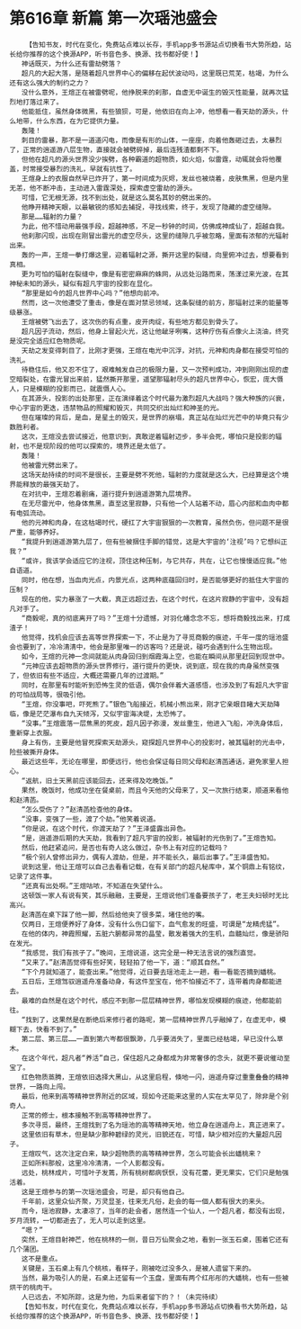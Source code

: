 # 第616章 新篇 第一次瑶池盛会
        【告知书友，时代在变化，免费站点难以长存，手机app多书源站点切换看书大势所趋，站长给你推荐的这个换源APP，听书音色多、换源、找书都好使！】
       神话既灭，为什么还有雷劫劈落？
       超凡的大起大落，是随着超凡世界中心的偏移在起伏波动吗，这里既已荒芜，枯竭，为什么还有这么强大的制约之力？
       没什么意外，王煊正在被雷劈呢，他挣脱来的刹那，自虚无中诞生的毁灭性能量，就再次猛烈地打落过来了。
       他能抵住，虽然身体微黑，有些狼狈，可是，他依旧在向上冲，他想看一看天劫的源头，什么地带，什么东西，在为它提供力量。
       轰隆！
       刺目的雷暴，那不是一道道闪电，而像是有形的山体，一座座，向着他轰砸过去，太暴烈了，正常的逍遥游八层生物，直接就会被劈碎掉，最后连残渣都剩不下。
       但他在超凡的源头世界没少挨劈，各种霸道的超物质，如火焰，似雷霆，动辄就会将他覆盖，时常接受暴烈的洗礼，早就有抗性了。
       王煊身上的衣服自然早已炸开了，第一时间成为灰烬，发丝也被烧着，皮肤焦黑，但是内里无恙，他不断冲击，主动进入雷霆深处，探索虚空雷劫的源头。
       可惜，它无根无源，找不到出处，就是这么莫名其妙的劈出来的。
       他睁开精神天眼，以最敏锐的感知去捕捉，寻找线索，终于，发现了隐藏的虚空缝隙。
       那是……辐射的力量？
       为此，他不惜动用最强手段，超越神感，不足一秒钟的时间，仿佛成神成仙了，超越自我。
       他刹那闪现，出现在刚冒出雷光的虚空尽头，这里的缝隙几乎被忽略，里面有浓郁的光辐射出来。
       轰的一声，王煊一拳打爆这里，迎着辐射之源，撕开这里的裂缝，向里俯冲过去，想要看到真相。
       更为可怕的辐射在裂缝中，像是有密密麻麻的蛛网，从远处沿路而来，荡漾过来光波，在其神秘未知的源头，疑似有超凡宇宙的投影在显化。
       “那里是如今的超凡世界中心吗？”他想向前冲。
       然而，这一次他遭受了重击，像是在面对禁忌领域，这条裂缝的前方，那辐射过来的能量等级暴涨。
       王煊被劈飞出去了，这次伤的有点重，皮开肉绽，有些地方都见到骨头了。
       超凡因子流动，然后，他身上冒起火光，这让他龇牙咧嘴，这种疗伤有点像火上浇油，终究是没完全适应红色物质呢。
       天劫之发变得刺目了，比刚才更强，王煊在电光中沉浮，对抗，元神和肉身都在接受可怕的洗礼。
       待稳住后，他又忍不住了，艰难触发自己的极限力量，又一次预判成功，冲到刚刚出现的虚空暗裂处，在雷光冒出来前，猛然撕开那里，遥望那辐射尽头的超凡世界中心，恢宏，庞大慑人，只是模糊的投影而已，就震慑人心。
       在其源头，投影的出处那里，正在演绎着这个时代最为激烈超凡大战吗？强大种族的兴衰，中心宇宙的更迭，违禁物品的照耀和毁灭，共同交织出灿烂和神圣的光。
       但在璀璨的背后，是血，是星土的毁灭，是世界的崩塌，真正站在灿烂光芒中的毕竟只有少数胜利者。
       这次，王煊没去尝试接近，他意识到，真敢逆着辐射迈步，多半会死，哪怕只是投影的辐射，也不是现阶段的他可以探索的，境界还是太低了。
       轰隆！
       他被雷光劈出来了。
       这场天劫持续的时间不是很长，主要是劈不死他，辐射的力度就是这么大，已经算是这个境界能释放的最强天劫了。
       在对抗中，王煊忍着剧痛，道行提升到逍遥游第九层境界。
       在无尽雷光中，他身体焦黑，直至这里寂静，只有他一个人站着不动，眉心内部和血肉中都有电弧流动。
       他的元神和肉身，在这枯竭时代，硬扛了大宇宙狠狠的一次教育，虽然负伤，但问题不是很严重，能够养好。
       “我提升到逍遥游第九层了，但有些被捆住手脚的错觉，这是大宇宙的‘注视’吗？它想纠正我？”
       “或许，我该学会适应它的注视，顶住这种压制，与它共存，共在，让它也慢慢适应我。”他自语道。
       同时，他在想，当血肉光点，内景光点，这两种底蕴回归时，是否能够更好的抵住大宇宙的压制？
       现在的他，实力暴涨了一大截，真正远超过去，在这个时代，在这片寂静的宇宙中，没有超凡对手了。
       “商毅呢，真的彻底离开了吗？”王煊十分遗憾，对羽化幡念念不忘，想将商毅找出来，打成渣子！
       他觉得，找机会应该去高等世界探索一下，不止是为了寻觅商毅的痕迹，千年一度的瑶池盛会也要到了，冷冷清清中，他会是那里唯一的访客吗？还是说，碰巧会遇到什么生物出现。
       如今，王煊的元神一念间就能从肉身回归到烟霞海上空，也能在瞬间从那里赶回到现世中。
       “元神应该去超物质的源头世界修行，道行提升的更快，说到底，现在我的肉身虽然变强了，但依旧有些不适应，大概还需要几年的过渡期。”
       同时，在那里有时能听到恐怖生灵的低语，偶尔会伴着大道感悟，也涉及到了有超凡大宇宙的可怕战局等，很吸引他。
       “王煊，你没事吧，吓死熊了。”银色飞船接近，机械小熊出来，刚才它亲眼目睹大天劫降临，像是茫茫瀑布自九天倾泻，又似宇宙海决堤，太恐怖了。
       “没事。”王煊震落一层焦黑的死皮，超凡因子弥漫，发丝重生，他进入飞船，冲洗身体后，重新穿上衣服。
       身上有伤，主要是他冒死探索天劫源头，窥探超凡世界中心的投影时，被其辐射的光击中，险些被撕开身体。
       最近这些年，无论在哪里，即便远行，他也会保证每日同父母和赵清菡通话，避免家里人担心。
       “返航，旧土天黑前应该能回去，还来得及吃晚饭。”
       果然，晚饭时，他成功坐在餐桌前，而且今天他的父母来了，又一次旅行结束，顺道来看他和赵清菡。
       “怎么受伤了？”赵清菡检查他的身体。
       “没事，变强了一些，渡了个劫。”他笑着说道。
       “你是说，在这个时代，你渡天劫了？”王泽盛露出异色。
       “是，逍遥游后期的大天劫，我看到了超凡宇宙的投影，被辐射的光伤到了。”王煊告知。
       然后，他赶紧追问，是否也有奇人这么做过，杂书上有对应的记载吗？
       “极个别人曾修出异力，偶有人渡劫，但是，并不能长久，最后出事了。”王泽盛告知。
       说到这里，他让王煊可以自己去看看记载，在有关部门的超凡秘库中，某个铜鼎上有铭纹，记录了这件事。
       “还真有出处啊。”王煊咕哝，不知道在失望什么。
       这顿饭一家人有说有笑，其乐融融，主要是，王煊说他们准备要孩子了，老王夫妇顿时无比高兴。
       赵清菡在桌下踩了他一脚，然后给他夹了很多菜，堵住他的嘴。
       仅两日，王煊便养好了身体，没有什么伤口留下，血气愈发的旺盛，可谓是“龙精虎猛”。
       在他的体内，神霞照耀，五脏六腑都异常的晶莹，散发着强大的生机，血髓灿烂，像是骄阳在发光。
       “我感觉，我们有孩子了。”晚间，王煊说道，这完全是一种无法言说的强烈直觉。
       “又来了。”赵清菡觉得有些好笑，轻轻拍了他一下，道：“顺其自然。”
       “下个月就知道了，能查出来。”他觉得，近日要去瑶池走上一趟，看一看能否摘到蟠桃。
       五日后，王煊驾驭逍遥舟准备动身，有这件至宝在，他不怕接近不了，连带着肉身都能进去。
       最难的自然是在这个时代，感应不到那一层层精神世界，哪怕发现模糊的痕迹，他都能前往。
       “找到了，这果然是在断绝后来修行者的路呢，第一层精神世界几乎融掉了，在虚无中，模糊下去，快看不到了。”
       第二层、第三层……一直到第六岑都很飘渺，几乎要消失了，里面已经枯竭，早已没什么草木。
       在这个年代，超凡者“养活”自己，保住超凡之身都成为非常奢侈的念头，就更不要说催动至宝了。
       红色物质蒸腾，王煊依旧选择大黑山，从这里启程，倏地一闪，逍遥舟穿过重重叠叠的精神世界，一路向上闯。
       最后，他来到高等精神世界附近的区域，现如今还能来这里的人实在太罕见了，除非是个别奇人。
       正常的修士，根本接触不到高等精神世界了。
       多次寻觅，最终，王煊找到了名为瑶池的高等精神天地，他立身在逍遥舟上，真正进来了。
       这里依旧有草木，但是缺少那种碧绿的灵光，旧貌还在，可惜，缺少相对应的大量超凡因子。
       王煊叹气，这次注定白来，缺少超物质的高等精神世界，怎么可能会长出蟠桃来？
       正如所料那般，这里冷冷清清，一个人影都没有。
       远处，桃林成片，可惜叶子发蔫，所有桃树都病恹恹，没有花蕾，更无果实，它们只是勉强活着。
       这是王煊参与的第一次瑶池盛会，可是，却只有他自己。
       千年前，这里众仙齐聚，万灵显圣，往来无凡俗，赴会的每一個人都有很大的来头。
       而今，瑶池寂静，太凄凉了，当年的赴会者，居然连一个仙人，一个超凡者，都没有出现，岁月流转，一切都逝去了，无人可以走到这里。
       “嗯？”
       突然，王煊目射神芒，他在桃林的一侧，昔日万仙聚会之地，看到一张玉石桌，围着它还有几个蒲团。
       这不是重点。
       关键是，玉石桌上有几个桃核，看样子，刚被吃过没多久，是被人遗留下来的。
       当然，最为吸引人的是，石桌上还留有一个玉盘，里面有两个红彤彤的大蟠桃，也有一些被烘干的桃肉干。
       人已远去，不知所踪，这是为他，为后来者留下的？！（未完待续）
       【告知书友，时代在变化，免费站点难以长存，手机app多书源站点切换看书大势所趋，站长给你推荐的这个换源APP，听书音色多、换源、找书都好使！】